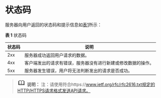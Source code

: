 # 状态码<a name="obs_04_0114"></a>

服务器向用户返回的状态码和提示信息如[表1](#table6083869622854)所示：

**表 1**  状态码

|状态码|说明|
|--|--|
|2xx|服务器成功返回用户请求的数据。|
|4xx|客户端发出的请求有错误，服务器没有进行新建或修改数据的操作。|
|5xx|服务器发生错误，用户将无法判断发出的请求是否成功。|


>![](public_sys-resources/icon-note.gif) **说明：** 
>注：请使用符合https://www.ietf.org/rfc/rfc2616.txt规定的HTTP/HTTPS请求格式发送API请求。

